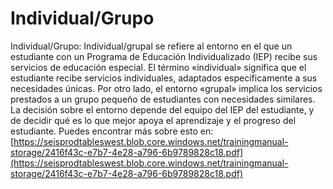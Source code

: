 # Individual/Grupo
Individual/Grupo: Individual/grupal se refiere al entorno en el que un estudiante con un Programa de Educación Individualizado (IEP) recibe sus servicios de educación especial. El término «individual» significa que el estudiante recibe servicios individuales, adaptados específicamente a sus necesidades únicas. Por otro lado, el entorno «grupal» implica los servicios prestados a un grupo pequeño de estudiantes con necesidades similares. La decisión sobre el entorno depende del equipo del IEP del estudiante, y de decidir qué es lo que mejor apoya el aprendizaje y el progreso del estudiante.
Puedes encontrar más sobre esto en: [https://seisprodtableswest.blob.core.windows.net/trainingmanual-storage/2416f43c-e7b7-4e28-a796-6b9789828c18.pdf](https://seisprodtableswest.blob.core.windows.net/trainingmanual-storage/2416f43c-e7b7-4e28-a796-6b9789828c18.pdf)